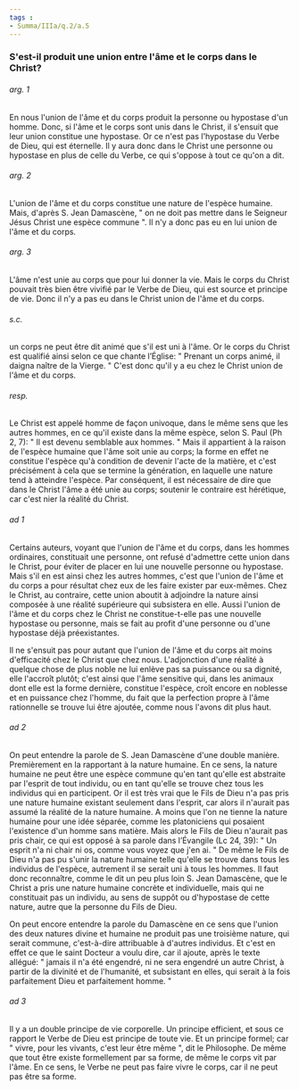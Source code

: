 ```yaml
---
tags : 
- Summa/IIIa/q.2/a.5
---
```


### S'est-il produit une union entre l'âme et le corps dans le Christ?

###### arg. 1
En nous l'union de l'âme et du corps produit la personne ou hypostase d'un homme. Donc, si l'âme et le corps sont unis dans le Christ, il s'ensuit que leur union constitue une hypostase. Or ce n'est pas l'hypostase du Verbe de Dieu, qui est éternelle. Il y aura donc dans le Christ une personne ou hypostase en plus de celle du Verbe, ce qui s'oppose à tout ce qu'on a dit. 

###### arg. 2
L'union de l'âme et du corps constitue une nature de l'espèce humaine. Mais, d'après S. Jean Damascène, " on ne doit pas mettre dans le Seigneur Jésus Christ une espèce commune ". Il n'y a donc pas eu en lui union de l'âme et du corps. 

###### arg. 3
L'âme n'est unie au corps que pour lui donner la vie. Mais le corps du Christ pouvait très bien être vivifié par le Verbe de Dieu, qui est source et principe de vie. Donc il n'y a pas eu dans le Christ union de l'âme et du corps. 

###### s.c.
un corps ne peut être dit animé que s'il est uni à l'âme. Or le corps du Christ est qualifié ainsi selon ce que chante l’Église: " Prenant un corps animé, il daigna naître de la Vierge. " C'est donc qu'il y a eu chez le Christ union de l'âme et du corps. 

###### resp.
Le Christ est appelé homme de façon univoque, dans le même sens que les autres hommes, en ce qu'il existe dans la même espèce, selon S. Paul (Ph 2, 7): " Il est devenu semblable aux hommes. " Mais il appartient à la raison de l'espèce humaine que l'âme soit unie au corps; la forme en effet ne constitue l'espèce qu'à condition de devenir l'acte de la matière, et c'est précisément à cela que se termine la génération, en laquelle une nature tend à atteindre l'espèce. Par conséquent, il est nécessaire de dire que dans le Christ l'âme a été unie au corps; soutenir le contraire est hérétique, car c'est nier la réalité du Christ. 

###### ad 1
Certains auteurs, voyant que l'union de l'âme et du corps, dans les hommes ordinaires, constituait une personne, ont refusé d'admettre cette union dans le Christ, pour éviter de placer en lui une nouvelle personne ou hypostase. Mais s'il en est ainsi chez les autres hommes, c'est que l'union de l'âme et du corps a pour résultat chez eux de les faire exister par eux-mêmes. Chez le Christ, au contraire, cette union aboutit à adjoindre la nature ainsi composée à une réalité supérieure qui subsistera en elle. Aussi l'union de l'âme et du corps chez le Christ ne constitue-t-elle pas une nouvelle hypostase ou personne, mais se fait au profit d'une personne ou d'une hypostase déjà préexistantes. 

Il ne s'ensuit pas pour autant que l'union de l'âme et du corps ait moins d'efficacité chez le Christ que chez nous. L'adjonction d'une réalité à quelque chose de plus noble ne lui enlève pas sa puissance ou sa dignité, elle l'accroît plutôt; c'est ainsi que l'âme sensitive qui, dans les animaux dont elle est la forme dernière, constitue l'espèce, croît encore en noblesse et en puissance chez l'homme, du fait que la perfection propre à l'âme rationnelle se trouve lui être ajoutée, comme nous l'avons dit plus haut. 

###### ad 2
On peut entendre la parole de S. Jean Damascène d'une double manière. Premièrement en la rapportant à la nature humaine. En ce sens, la nature humaine ne peut être une espèce commune qu'en tant qu'elle est abstraite par l'esprit de tout individu, ou en tant qu'elle se trouve chez tous les individus qui en participent. Or il est très vrai que le Fils de Dieu n'a pas pris une nature humaine existant seulement dans l'esprit, car alors il n'aurait pas assumé la réalité de la nature humaine. A moins que l'on ne tienne la nature humaine pour une idée séparée, comme les platoniciens qui posaient l'existence d'un homme sans matière. Mais alors le Fils de Dieu n'aurait pas pris chair, ce qui est opposé à sa parole dans l’Évangile (Lc 24, 39): " Un esprit n'a ni chair ni os, comme vous voyez que j'en ai. " De même le Fils de Dieu n'a pas pu s'unir la nature humaine telle qu'elle se trouve dans tous les individus de l'espèce, autrement il se serait uni à tous les hommes. Il faut donc reconnaître, comme le dit un peu plus loin S. Jean Damascène, que le Christ a pris une nature humaine concrète et individuelle, mais qui ne constituait pas un individu, au sens de suppôt ou d'hypostase de cette nature, autre que la personne du Fils de Dieu. 

On peut encore entendre la parole du Damascène en ce sens que l'union des deux natures divine et humaine ne produit pas une troisième nature, qui serait commune, c'est-à-dire attribuable à d'autres individus. Et c'est en effet ce que le saint Docteur a voulu dire, car il ajoute, après le texte allégué: " jamais il n'a été engendré, ni ne sera engendré un autre Christ, à partir de la divinité et de l'humanité, et subsistant en elles, qui serait à la fois parfaitement Dieu et parfaitement homme. " 

###### ad 3
Il y a un double principe de vie corporelle. Un principe efficient, et sous ce rapport le Verbe de Dieu est principe de toute vie. Et un principe formel; car " vivre, pour les vivants, c'est leur être même ", dit le Philosophe. De même que tout être existe formellement par sa forme, de même le corps vit par l'âme. En ce sens, le Verbe ne peut pas faire vivre le corps, car il ne peut pas être sa forme. 

